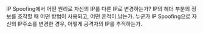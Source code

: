IP Spoofing에서 어떤 원리로 자신의 IP를 다른 IP로 변경하는가?   IP의 헤더 부분의 정보를 조작할 때 어떤 방법이 사용되고, 어떤 흔적이 남는가.   누군가 IP Spoofing으로 자신의 IP주소를 변경한 경우, 어떻게 공격자의 IP를 추적하는가.